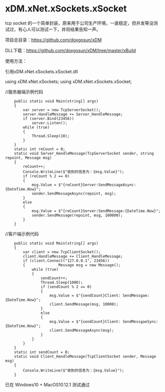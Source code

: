# xDM.xNet.xSockets.xSocket

tcp socket 的一个简单封装，原来用于公司生产环境，一直稳定，但并发等没测试过，有心人可以测试一下，并将结果告知一声。

项目总目录：https://github.com/doxgosun/xDM

DLL下载：https://github.com/doxgosun/xDM/tree/master/xBuild

使用方法：

引用xDM.xNet.xSockets.xSocket.dll

using xDM.xNet.xSockets;
using xDM.xNet.xSockets.xSocket;

//服务器端示例代码

		public static void Main(string[] args)
		{
			var server = new TcpServerSocket();
			server.HandleMessage += Server_HandleMessage;
			if (server.Bind(23456))
				server.Listen();
			while (true)
			{
				Thread.Sleep(10);
			}
		}
		static int reCount = 0;
		static void Server_HandleMessage(TcpServerSocket sender, string repoint, Message msg)
		{
			reCount++;
			Console.WriteLine($"收到的信息为：{msg.Value}");
			if (reCount % 2 == 0)
			{
				msg.Value = $"{reCount}Server:SendMessageAsync:{DateTime.Now}";
				sender.SendMessageAsync(repoint, msg);
			}
			else
			{
				msg.Value = $"{reCount}Server:SendMessage:{DateTime.Now}";
				sender.SendMessage(repoint, msg, 100000);
			}
		}

//客户端示例代码

		public static void Main(string[] args)
		{
			var client = new TcpClientSocket();
			client.HandleMessage += Client_HandleMessage;
			if (client.Connect("127.0.0.1", 23456))
			{				Message msg = new Message();
				while (true)
				{
					sendCount++;
					Thread.Sleep(1000);
					if (sendCount % 2 == 0)
					{
						msg.Value = $"{sendCount}Client: SendMessgae:{DateTime.Now}";
						client.SendMessage(msg, 10000);
					}
					else
					{
						msg.Value = $"{sendCount}Client: SendMessgaeSync:{DateTime.Now}";
						client.SendMessageAsync(msg);
					}
				}
			}
		}
		static int sendCount = 0;
		static void Client_HandleMessage(TcpClientSocket sender, Message msg)
		{
			Console.WriteLine($"收到的信息为：{msg.Value}");
		}


已在 Windows10 + MacOS10.12.1 测试通过

